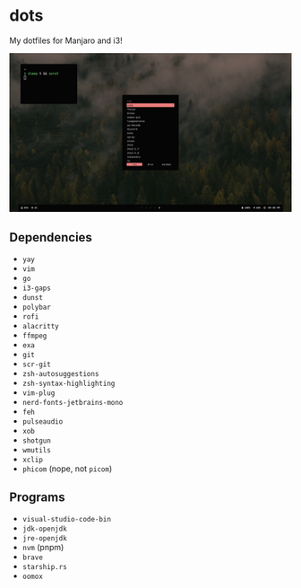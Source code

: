 # dots

My dotfiles for Manjaro and i3!

![Screenshot](./.config/images/ss.png)

## Dependencies

- `yay`
- `vim`
- `go`
- `i3-gaps`
- `dunst`
- `polybar`
- `rofi`
- `alacritty`
- `ffmpeg`
- `exa`
- `git`
- `scr-git`
- `zsh-autosuggestions`
- `zsh-syntax-highlighting`
- `vim-plug`
- `nerd-fonts-jetbrains-mono`
- `feh`
- `pulseaudio`
- `xob`
- `shotgun`
- `wmutils`
- `xclip`
- `phicom` (nope, not `picom`)

## Programs

- `visual-studio-code-bin`
- `jdk-openjdk`
- `jre-openjdk`
- `nvm` (pnpm)
- `brave`
- `starship.rs`
- `oomox`

